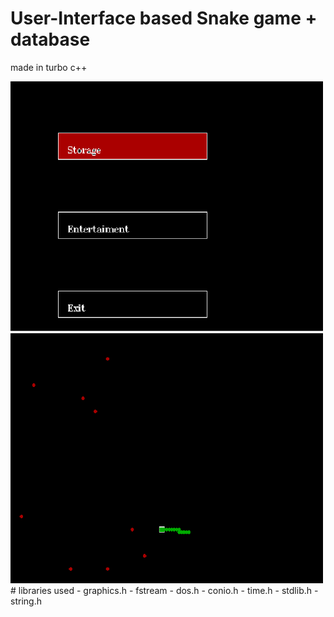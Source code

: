 # User-Interface based Snake game + database
made in turbo c++

<img src="img-1.png" style="height:400px; width:500px;">
<img src="img-2.png" style="height:400px; width:500px;">
# libraries used 
- graphics.h
- fstream
- dos.h
- conio.h
- time.h
- stdlib.h
- string.h

